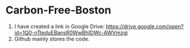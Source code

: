 # Carbon-Free-Boston

1. I have created a link in Google Drive: https://drive.google.com/open?id=1Q0-nTteduEBansR0WwBhIDWc-AWVmzgj
2. Github mainly stores the code.
